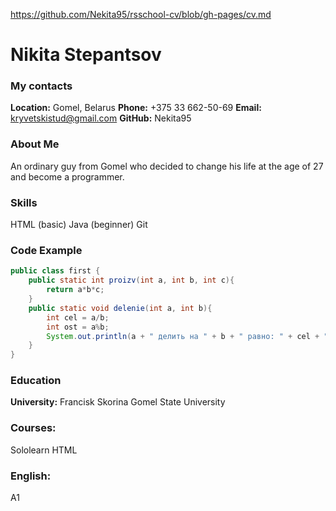 https://github.com/Nekita95/rsschool-cv/blob/gh-pages/cv.md
# Nikita Stepantsov #
### My contacts ###
**Location:** Gomel, Belarus
**Phone:** +375 33 662-50-69
**Email:** kryvetskistud@gmail.com
**GitHub:** Nekita95
### About Me ###
An ordinary guy from Gomel who decided to change his life at the age of 27 and become a programmer.

### Skills ###
HTML (basic)
Java (beginner)
Git

### Code Example ###
```java
public class first {
    public static int proizv(int a, int b, int c){
        return a*b*c;
    }
    public static void delenie(int a, int b){
        int cel = a/b;
        int ost = a%b;
        System.out.println(a + " делить на " + b + " равно: " + cel + " целых " + ost + " в остатке");
    }
}
```
### Education ###
**University:** Francisk Skorina Gomel State University

### Courses: ###
Sololearn HTML

### English: ###
A1